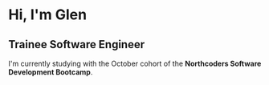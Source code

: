 # Hi, I'm Glen
## Trainee Software Engineer

I'm currently studying with the October cohort of the **Northcoders Software Development Bootcamp**.



<!---
gcpearse/gcpearse is a ✨ special ✨ repository because its `README.md` (this file) appears on your GitHub profile.
You can click the Preview link to take a look at your changes.
--->
